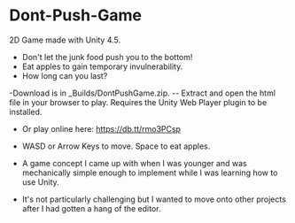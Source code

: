 Dont-Push-Game
==============

2D Game made with Unity 4.5.

- Don't let the junk food push you to the bottom!
- Eat apples to gain temporary invulnerability.
- How long can you last?

-Download is in _Builds/DontPushGame.zip. 
-- Extract and open the html file in your browser to play. Requires the Unity Web Player plugin to be installed.
- Or play online here: https://db.tt/rmo3PCsp

- WASD or Arrow Keys to move. Space to eat apples.

- A game concept I came up with when I was younger and was mechanically simple enough to implement while I was learning how to use Unity.
- It's not particularly challenging but I wanted to move onto other projects after I had gotten a hang of the editor.
